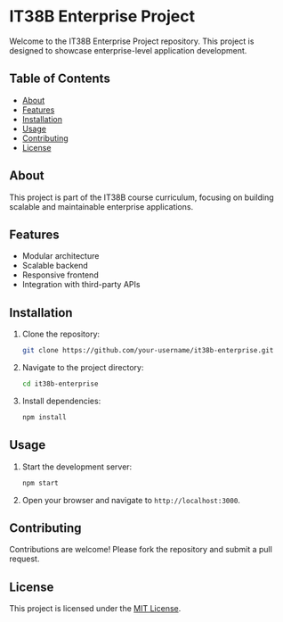 # IT38B Enterprise Project

Welcome to the IT38B Enterprise Project repository. This project is designed to showcase enterprise-level application development.

## Table of Contents

- [About](#about)
- [Features](#features)
- [Installation](#installation)
- [Usage](#usage)
- [Contributing](#contributing)
- [License](#license)

## About

This project is part of the IT38B course curriculum, focusing on building scalable and maintainable enterprise applications.

## Features

- Modular architecture
- Scalable backend
- Responsive frontend
- Integration with third-party APIs

## Installation

1. Clone the repository:
   ```bash
   git clone https://github.com/your-username/it38b-enterprise.git
   ```
2. Navigate to the project directory:
   ```bash
   cd it38b-enterprise
   ```
3. Install dependencies:
   ```bash
   npm install
   ```

## Usage

1. Start the development server:
   ```bash
   npm start
   ```
2. Open your browser and navigate to `http://localhost:3000`.

## Contributing

Contributions are welcome! Please fork the repository and submit a pull request.

## License

This project is licensed under the [MIT License](LICENSE).
